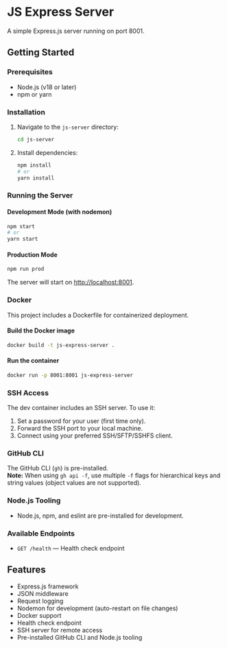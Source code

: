 # JS Express Server

A simple Express.js server running on port 8001.

## Getting Started

### Prerequisites

- Node.js (v18 or later)
- npm or yarn

### Installation

1. Navigate to the `js-server` directory:
    ```bash
    cd js-server
    ```

2. Install dependencies:
    ```bash
    npm install
    # or
    yarn install
    ```

### Running the Server

#### Development Mode (with nodemon)

```bash
npm start
# or
yarn start
```

#### Production Mode

```bash
npm run prod
```

The server will start on [http://localhost:8001](http://localhost:8001).

### Docker

This project includes a Dockerfile for containerized deployment.

#### Build the Docker image

```bash
docker build -t js-express-server .
```

#### Run the container

```bash
docker run -p 8001:8001 js-express-server
```

### SSH Access

The dev container includes an SSH server. To use it:

1. Set a password for your user (first time only).
2. Forward the SSH port to your local machine.
3. Connect using your preferred SSH/SFTP/SSHFS client.

### GitHub CLI

The GitHub CLI (`gh`) is pre-installed.  
**Note:** When using `gh api -f`, use multiple `-f` flags for hierarchical keys and string values (object values are not supported).

### Node.js Tooling

- Node.js, npm, and eslint are pre-installed for development.

### Available Endpoints

- `GET /health` — Health check endpoint

## Features

- Express.js framework
- JSON middleware
- Request logging
- Nodemon for development (auto-restart on file changes)
- Docker support
- Health check endpoint
- SSH server for remote access
- Pre-installed GitHub CLI and Node.js tooling

